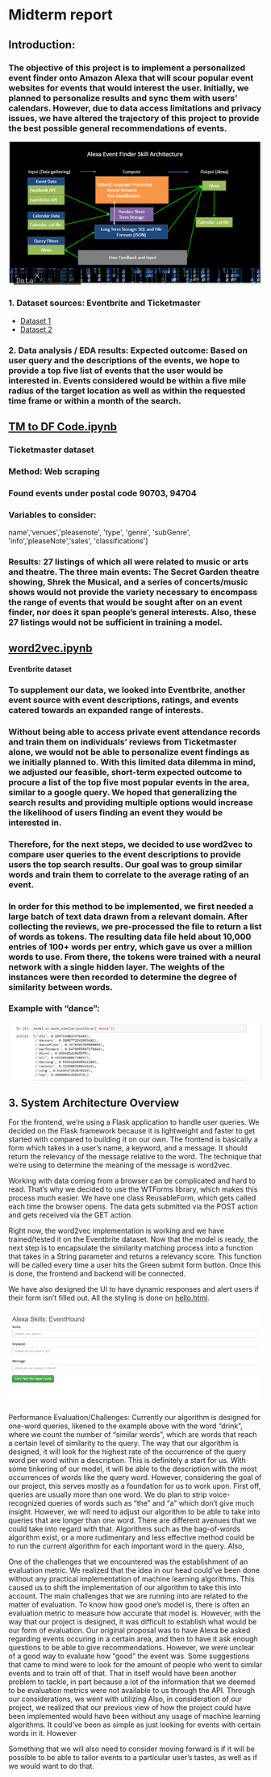 # Midterm report
## Introduction:
### The objective of this project is to implement a personalized event finder onto Amazon Alexa that will scour popular event websites for events that would interest the user. Initially, we planned to personalize results and sync them with users’ calendars. However, due to data access limitations and privacy issues, we have altered the trajectory of this project to provide the best possible general recommendations of events. 
![system architecture](https://github.com/akannan747/EventHound/blob/master/system%20architecture%201.PNG)

### 1. Dataset sources: Eventbrite and Ticketmaster
* [Dataset 1](https://github.com/akannan747/EventHound/blob/master/event_data2.csv)
* [Dataset 2](https://github.com/akannan747/EventHound/blob/master/event_data4.csv)
### 2. Data analysis / EDA results: Expected outcome: Based on user query and the descriptions of the events, we hope to provide a top five list of events that the user would be interested in. Events considered would be within a five mile radius of the target location as well as within the requested time frame or within a month of the search. 
## [TM to DF Code.ipynb](https://github.com/akannan747/EventHound/blob/master/TM%20to%20DF%20Code.ipynb)
### Ticketmaster dataset
### __Method__: Web scraping
### Found events under postal code 90703, 94704
### Variables to consider: 
name','venues','pleasenote', 'type', 'genre', 'subGenre', 'info','pleaseNote','sales', 'classifications']

### __Results__: 27 listings of which all were related to music or arts and theatre. The three main events: The Secret Garden theatre showing, Shrek the Musical, and a series of concerts/music shows would not provide the variety necessary to encompass the range of events that would be sought after on an event finder, nor does it span people’s general interests. Also, these 27 listings would not be sufficient in training a model. 

## [word2vec.ipynb](https://github.com/akannan747/EventHound/blob/master/word2vec.ipynb)
#### Eventbrite dataset
### To supplement our data, we looked into Eventbrite, another event source with event descriptions, ratings, and events catered towards an expanded range of interests.

### Without being able to access private event attendance records and train them on individuals’ reviews from Ticketmaster alone, we would not be able to personalize event findings as we initially planned to. With this limited data dilemma in mind, we adjusted our feasible, short-term expected outcome to procure a list of the top five most popular events in the area, similar to a google query. We hoped that generalizing the search results and providing multiple options would increase the likelihood of users finding an event they would be interested in. 

### Therefore, for the next steps, we decided to use word2vec to compare user queries to the event descriptions to provide users the top search results. Our goal was to group similar words and train them to correlate to the average rating of an event. 

### In order for this method to be implemented, we first needed a large batch of text data drawn from a relevant domain. After collecting the reviews, we pre-processed the file to return a list of words as tokens. The resulting data file held about 10,000 entries of 100+ words per entry, which gave us over a million words to use. From there, the tokens were trained with a neural network with a single hidden layer. The weights of the instances were then recorded to determine the degree of similarity between words. 

### Example with “dance”:
![example](https://github.com/akannan747/EventHound/blob/master/dance%20example.PNG )

## 3. System Architecture Overview 
For the frontend, we’re using a Flask application to handle user queries. We decided on the Flask framework because it is lightweight and faster to get started with compared to building it on our own. The frontend is basically a form which takes in a user’s name, a keyword, and a message. It should return the relevancy of the message relative to the word. The technique that we’re using to determine the meaning of the message is word2vec. 

Working with data coming from a browser can be complicated and hard to read. That’s why we decided to use the WTForms library, which makes this process much easier. We have one class ReusableForm, which gets called each time the browser opens. The data gets submitted via the POST action and gets received via the GET action. 

Right now, the word2vec implementation is working and we have trained/tested it on the Eventbrite dataset. Now that the model is ready, the next step is to encapsulate the similarity matching process into a function that takes in a String parameter and returns a relevancy score. This function will be called every time a user hits the Green submit form button. Once this is done, the frontend and backend will be connected.

We have also designed the UI to have dynamic responses and alert users if their form isn’t filled out. All the styling is done on [hello.html](https://github.com/akannan747/EventHound/blob/master/Desktop/frontEnd/templates/hello.html).

![UI](https://github.com/akannan747/EventHound/blob/master/UI.PNG)

Performance Evaluation/Challenges:
Currently our algorithm is designed for one-word queries, likened to the example above with the word “drink”, where we count the number of “similar words”, which are words that reach a certain level of similarity to the query. The way that our algorithm is designed, it will look for the highest rate of the occurrence of the query word per word within a description. This is definitely a start for us. With some tinkering of our model, it will be able to the description with the most occurrences of words like the query word. However, considering the goal of our project, this serves mostly as a foundation for us to work upon. 
First off, queries are usually more than one word. We do plan to strip voice-recognized queries of words such as “the” and “a” which don’t give much insight. However, we will need to adjust our algorithm to be able to take into queries that are longer than one word. There are different avenues that we could take into regard with that. Algorithms such as the bag-of-words algorithm exist, or a more rudimentary and less effective method could be to run the current algorithm for each important word in the query.
Also, 


One of the challenges that we encountered was the establishment of an evaluation metric. We realized that the idea in our head could’ve been done without any practical implementation of machine learning algorithms. This caused us to shift the implementation of our algorithm to take this into account. 
The main challenges that we are running into are related to the matter of evaluation. To know how good one’s model is, there is often an evaluation metric to measure how accurate that model is. However, with the way that our project is designed, it was difficult to establish what would be our form of evaluation. Our original proposal was to have Alexa be asked regarding events occuring in a certain area, and then to have it ask enough questions to be able to give recommendations. However, we were unclear of a good way to evaluate how “good” the event was. Some suggestions that came to mind were to look for the amount of people who went to similar events and to train off of that. That in itself would have been another problem to tackle, in part because a lot of the information that we deemed to be evaluation metrics were not available to us through the API. Through our considerations, we went with utilizing 
	Also, in consideration of our project, we realized that our previous view of how the project could have been implemented would have been without any usage of machine learning algorithms. It could’ve been as simple as just looking for events with certain words in it. However
	
Something that we will also need to consider moving forward is if it will be possible to be able to tailor events to a particular user’s tastes, as well as if we would want to do that. 

 



